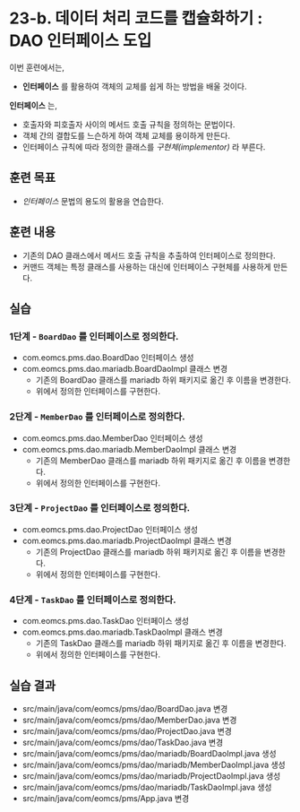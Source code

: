 # 23-b. 데이터 처리 코드를 캡슐화하기 : DAO 인터페이스 도입

이번 훈련에서는,
- **인터페이스** 를 활용하여 객체의 교체를 쉽게 하는 방법을 배울 것이다.

**인터페이스** 는,
- 호출자와 피호출자 사이의 메서드 호출 규칙을 정의하는 문법이다.
- 객체 간의 결합도를 느슨하게 하여 객체 교체를 용이하게 만든다.
- 인터페이스 규칙에 따라 정의한 클래스를 *구현체(implementor)* 라 부른다.

## 훈련 목표
- *인터페이스* 문법의 용도의 활용을 연습한다.

## 훈련 내용
- 기존의 DAO 클래스에서 메서드 호출 규칙을 추출하여 인터페이스로 정의한다.
- 커맨드 객체는 특정 클래스를 사용하는 대신에 인터페이스 구현체를 사용하게 만든다.

## 실습

### 1단계 - `BoardDao` 를 인터페이스로 정의한다.

- com.eomcs.pms.dao.BoardDao 인터페이스 생성
- com.eomcs.pms.dao.mariadb.BoardDaoImpl 클래스 변경
  - 기존의 BoardDao 클래스를 mariadb 하위 패키지로 옮긴 후 이름을 변경한다.
  - 위에서 정의한 인터페이스를 구현한다.

### 2단계 - `MemberDao` 를 인터페이스로 정의한다.

- com.eomcs.pms.dao.MemberDao 인터페이스 생성
- com.eomcs.pms.dao.mariadb.MemberDaoImpl 클래스 변경
  - 기존의 MemberDao 클래스를 mariadb 하위 패키지로 옮긴 후 이름을 변경한다.
  - 위에서 정의한 인터페이스를 구현한다.

### 3단계 - `ProjectDao` 를 인터페이스로 정의한다.

- com.eomcs.pms.dao.ProjectDao 인터페이스 생성
- com.eomcs.pms.dao.mariadb.ProjectDaoImpl 클래스 변경
  - 기존의 ProjectDao 클래스를 mariadb 하위 패키지로 옮긴 후 이름을 변경한다.
  - 위에서 정의한 인터페이스를 구현한다.

### 4단계 - `TaskDao` 를 인터페이스로 정의한다.

- com.eomcs.pms.dao.TaskDao 인터페이스 생성
- com.eomcs.pms.dao.mariadb.TaskDaoImpl 클래스 변경
  - 기존의 TaskDao 클래스를 mariadb 하위 패키지로 옮긴 후 이름을 변경한다.
  - 위에서 정의한 인터페이스를 구현한다.

## 실습 결과
- src/main/java/com/eomcs/pms/dao/BoardDao.java 변경
- src/main/java/com/eomcs/pms/dao/MemberDao.java 변경
- src/main/java/com/eomcs/pms/dao/ProjectDao.java 변경
- src/main/java/com/eomcs/pms/dao/TaskDao.java 변경
- src/main/java/com/eomcs/pms/dao/mariadb/BoardDaoImpl.java 생성
- src/main/java/com/eomcs/pms/dao/mariadb/MemberDaoImpl.java 생성
- src/main/java/com/eomcs/pms/dao/mariadb/ProjectDaoImpl.java 생성
- src/main/java/com/eomcs/pms/dao/mariadb/TaskDaoImpl.java 생성
- src/main/java/com/eomcs/pms/App.java 변경
